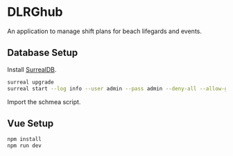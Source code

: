 # DLRGhub

An application to manage shift plans for beach lifegards and events.

## Database Setup

Install [SurrealDB](https://surrealdb.com/install).

```bash
surreal upgrade
surreal start --log info --user admin --pass admin --deny-all --allow-guests --allow-scripting --allow-funcs --bind 0.0.0.0:8080 surrealkv:data
```

Import the schmea script.

## Vue Setup

```bash
npm install
npm run dev
```
